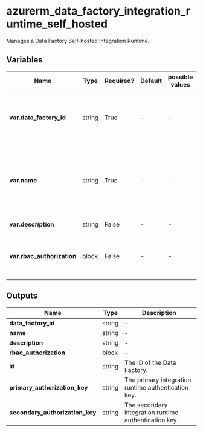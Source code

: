 # azurerm_data_factory_integration_runtime_self_hosted

Manages a Data Factory Self-hosted Integration Runtime.

## Variables

| Name | Type | Required? | Default  | possible values | Description |
| ---- | ---- | --------- | -------- | ----------- | ----------- |
| **var.data_factory_id** | string | True | -  |  -  | The Data Factory ID in which to associate the Linked Service with. Changing this forces a new resource. | 
| **var.name** | string | True | -  |  -  | The name which should be used for this Data Factory. Changing this forces a new Data Factory Self-hosted Integration Runtime to be created. | 
| **var.description** | string | False | -  |  -  | Integration runtime description. | 
| **var.rbac_authorization** | block | False | -  |  -  | A `rbac_authorization` block. Changing this forces a new resource to be created. | 



## Outputs

| Name | Type | Description |
| ---- | ---- | --------- | 
| **data_factory_id** | string  | - | 
| **name** | string  | - | 
| **description** | string  | - | 
| **rbac_authorization** | block  | - | 
| **id** | string  | The ID of the Data Factory. | 
| **primary_authorization_key** | string  | The primary integration runtime authentication key. | 
| **secondary_authorization_key** | string  | The secondary integration runtime authentication key. | 
